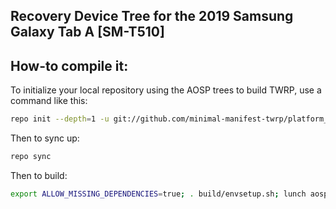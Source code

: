 ## Recovery Device Tree for the 2019 Samsung Galaxy Tab A [SM-T510]

## How-to compile it:


To initialize your local repository using the AOSP trees to build TWRP, use a command like this:

```sh
repo init --depth=1 -u git://github.com/minimal-manifest-twrp/platform_manifest_twrp_aosp.git -b twrp-11
```
Then to sync up:

```sh
repo sync
```
Then to build:

```sh
export ALLOW_MISSING_DEPENDENCIES=true; . build/envsetup.sh; lunch aosp_gtowifi-eng; mka recoveryimage

